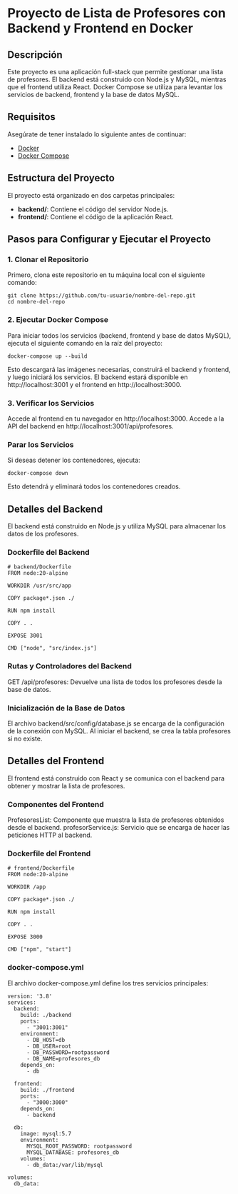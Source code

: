 # Proyecto de Lista de Profesores con Backend y Frontend en Docker

## Descripción
Este proyecto es una aplicación full-stack que permite gestionar una lista de profesores. El backend está construido con Node.js y MySQL, mientras que el frontend utiliza React. Docker Compose se utiliza para levantar los servicios de backend, frontend y la base de datos MySQL.

## Requisitos
Asegúrate de tener instalado lo siguiente antes de continuar:
- [Docker](https://www.docker.com/)
- [Docker Compose](https://docs.docker.com/compose/)

## Estructura del Proyecto
El proyecto está organizado en dos carpetas principales:
- **backend/**: Contiene el código del servidor Node.js.
- **frontend/**: Contiene el código de la aplicación React.

## Pasos para Configurar y Ejecutar el Proyecto

### 1. Clonar el Repositorio
Primero, clona este repositorio en tu máquina local con el siguiente comando:

```
git clone https://github.com/tu-usuario/nombre-del-repo.git
cd nombre-del-repo
```
### 2. Ejecutar Docker Compose
Para iniciar todos los servicios (backend, frontend y base de datos MySQL), ejecuta el siguiente comando en la raíz del proyecto:
```
docker-compose up --build
```
Esto descargará las imágenes necesarias, construirá el backend y frontend, y luego iniciará los servicios. El backend estará disponible en http://localhost:3001 y el frontend en http://localhost:3000.
### 3. Verificar los Servicios
Accede al frontend en tu navegador en http://localhost:3000.
Accede a la API del backend en http://localhost:3001/api/profesores.
### Parar los Servicios
Si deseas detener los contenedores, ejecuta:
```
docker-compose down
```
Esto detendrá y eliminará todos los contenedores creados.

## Detalles del Backend
El backend está construido en Node.js y utiliza MySQL para almacenar los datos de los profesores.
### Dockerfile del Backend
```
# backend/Dockerfile
FROM node:20-alpine

WORKDIR /usr/src/app

COPY package*.json ./

RUN npm install

COPY . .

EXPOSE 3001

CMD ["node", "src/index.js"]

```

### Rutas y Controladores del Backend
GET /api/profesores: Devuelve una lista de todos los profesores desde la base de datos.
### Inicialización de la Base de Datos
El archivo backend/src/config/database.js se encarga de la configuración de la conexión con MySQL. Al iniciar el backend, se crea la tabla profesores si no existe.
## Detalles del Frontend
El frontend está construido con React y se comunica con el backend para obtener y mostrar la lista de profesores.
### Componentes del Frontend
ProfesoresList: Componente que muestra la lista de profesores obtenidos desde el backend.
profesorService.js: Servicio que se encarga de hacer las peticiones HTTP al backend.

### Dockerfile del Frontend
```
# frontend/Dockerfile
FROM node:20-alpine

WORKDIR /app

COPY package*.json ./

RUN npm install

COPY . .

EXPOSE 3000

CMD ["npm", "start"]

```

### docker-compose.yml
El archivo docker-compose.yml define los tres servicios principales:
```
version: '3.8'
services:
  backend:
    build: ./backend
    ports:
      - "3001:3001"
    environment:
      - DB_HOST=db
      - DB_USER=root
      - DB_PASSWORD=rootpassword
      - DB_NAME=profesores_db
    depends_on:
      - db

  frontend:
    build: ./frontend
    ports:
      - "3000:3000"
    depends_on:
      - backend

  db:
    image: mysql:5.7
    environment:
      MYSQL_ROOT_PASSWORD: rootpassword
      MYSQL_DATABASE: profesores_db
    volumes:
      - db_data:/var/lib/mysql

volumes:
  db_data:

```
